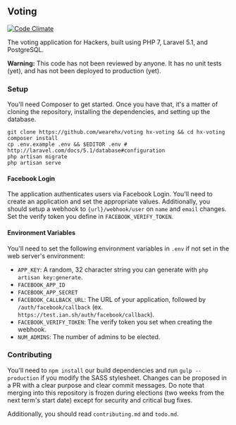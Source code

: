 ## Voting
[![Code Climate](https://codeclimate.com/github/wearehx/voting/badges/gpa.svg)](https://codeclimate.com/github/wearehx/voting)   

The voting application for Hackers, built using PHP 7, Laravel 5.1, and PostgreSQL.

**Warning:** This code has not been reviewed by anyone. It has no unit tests (yet), and has not been deployed to production (yet).

### Setup
You'll need Composer to get started. Once you have that, it's a matter of cloning the repository, installing the dependencies, and setting up the database.
```
git clone https://github.com/wearehx/voting hx-voting && cd hx-voting
composer install
cp .env.example .env && $EDITOR .env # http://laravel.com/docs/5.1/database#configuration
php artisan migrate
php artisan serve
```
#### Facebook Login
The application authenticates users via Facebook Login. You'll need to create an application and set the appropriate values. Additionally, you should setup a webhook to `{url}/webhook/user` on `name` and `email` changes. Set the verify token you define in `FACEBOOK_VERIFY_TOKEN`.

#### Environment Variables
You'll need to set the following environment variables in `.env` if not set in the web server's environment:
* `APP_KEY`: A random, 32 character string you can generate with `php artisan key:generate`.
* `FACEBOOK_APP_ID`
* `FACEBOOK_APP_SECRET`
* `FACEBOOK_CALLBACK_URL`: The URL of your application, followed by `/auth/facebook/callback` (ex. `https://test.ian.sh/auth/facebook/callback`).
* `FACEBOOK_VERIFY_TOKEN`: The verify token you set when creating the webhook.
* `NUM_ADMINS`: The number of admins to be elected.

### Contributing
You'll need to `npm install` our build dependencies and run `gulp --production` if you modify the SASS stylesheet. Changes can be proposed in a PR with a clear purpose and clear commit messages. Do note that merging into this repository is frozen during elections (two weeks from the next term's start date) except for security and critical bug fixes.

Additionally, you should read `contributing.md` and `todo.md`.
